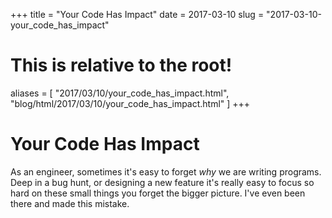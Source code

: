 +++
title = "Your Code Has Impact"
date = 2017-03-10
slug = "2017-03-10-your_code_has_impact"
# This is relative to the root!
aliases = [ "2017/03/10/your_code_has_impact.html", "blog/html/2017/03/10/your_code_has_impact.html" ]
+++
# Your Code Has Impact

As an engineer, sometimes it\'s easy to forget *why* we are writing
programs. Deep in a bug hunt, or designing a new feature it\'s really
easy to focus so hard on these small things you forget the bigger
picture. I\'ve even been there and made this mistake.

